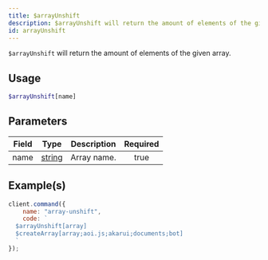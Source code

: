 ```yaml
---
title: $arrayUnshift
description: $arrayUnshift will return the amount of elements of the given array.
id: arrayUnshift
---
```


`$arrayUnshift` will return the amount of elements of the given array.

## Usage

```php
$arrayUnshift[name]
```

## Parameters

| Field | Type                                                                                              | Description | Required |
| ----- | ------------------------------------------------------------------------------------------------- | ----------- | :------: |
| name  | [string](https://developer.mozilla.org/en-US/docs/Web/JavaScript/Reference/Global_Objects/String) | Array name. |   true   |

## Example(s)

```javascript
client.command({
    name: "array-unshift",
    code: `
  $arrayUnshift[array]
  $createArray[array;aoi.js;akarui;documents;bot]
  `
});
```
